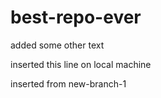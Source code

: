 # best-repo-ever

added some other text

inserted this line on local machine

inserted from new-branch-1
